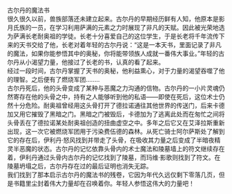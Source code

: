 古尔丹的魔法书<br>
很久很久以前，兽族部落还未建立起来。古尔丹的早期经历鲜有人知，他原本是影月氏族的一员，在学习利用萨满的元素之力时展现了非凡的天赋。因此被光荣地选为萨满长老耐奥祖的学徒。长老十分喜爱自己的这位学生，于是长老将千年流传下来的天书交给了他，长老对着年轻的古尔丹说：“这是一本天书，里面记录了非凡的魔法，如果你能参悟其中的奥秘，你将能带领族人成就一番伟大事业。”年轻的古尔丹从小渴望力量，他接过了长老的书，认真的看了起来。<br>
经过一段时间，古尔丹掌握了天书的奥秘，他利益熏心，对于力量的渴望吞噬了他的理智。之后便有了燃烧军团........<br>
古尔丹死后，他的头骨变成了某种与恶魔之力沟通的信物。古尔丹的一小片灵魂仍然寄存在他的头骨之中，持有之人能够听到他的私语——即使在死后，这位术士仍然十分危险。耐奥祖曾经用这头骨打开了德拉诺通往其他世界的传送门，后来卡德加又用它摧毁了黑暗之门。黑暗之门被毁后，卡德加为了逃离此处而在匆忙之间将头骨丢在了德拉诺某处耐奥祖创造的扭曲虚空之中。多年之后它又在艾泽拉斯重新出现，这一次它被燃烧军团用于污染费伍德的森林。从死亡骑士阿尔萨斯处了解到它的存在后，伊利丹·怒风找到并带走了头骨，在吸收其力量之后变成了半暗夜精灵半恶魔的状态。古尔丹的记忆依靠头骨内的术士魔法和陵墓墙上的符文继续存在着，伊利丹通过头骨内古尔丹的记忆找到了陵墓，而玛维·影歌则找到了符文。在陵墓坍塌之后，古尔丹存在过的最后证明也消失无踪。<br>
我们找到了那本启示古尔丹的魔法书的残卷，它因为年代久远仅剩下零落几页，但是书籍里尘封着伟大力量却在召唤着你。年轻人参悟这伟大的力量吧！